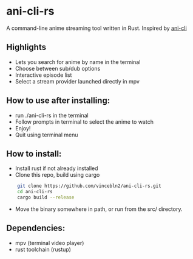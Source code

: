 # ani-cli-rs
A command-line anime streaming tool written in Rust.
Inspired by [ani-cli](https://github.com/pystardust/ani-cli)

## Highlights
- Lets you search for anime by name in the terminal
- Choose between sub/dub options
- Interactive episode list
- Select a stream provider launched directly in mpv

## How to use after installing:
- run ./ani-cli-rs in the terminal
- Follow prompts in terminal to select the anime to watch
- Enjoy!
- Quit using terminal menu

## How to install:
- Install rust if not already installed
- Clone this repo, build using cargo
```bash
    git clone https://github.com/vincebln2/ani-cli-rs.git
    cd ani-cli-rs
    cargo build --release
```
- Move the binary somewhere in path, or run from the src/ directory.

## Dependencies:
- mpv (terminal video player)
- rust toolchain (rustup)
